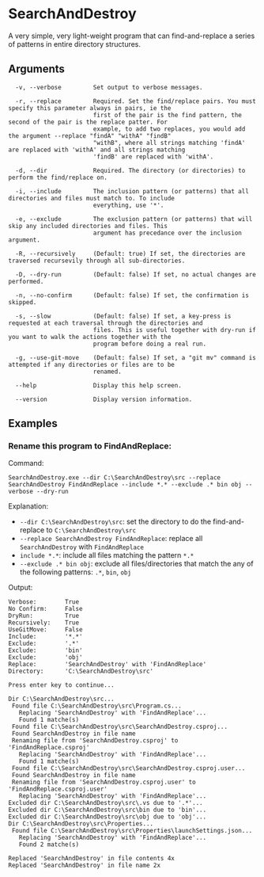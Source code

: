 # SearchAndDestroy

A very simple, very light-weight program that can find-and-replace a series of patterns in entire directory structures.

## Arguments

```
  -v, --verbose         Set output to verbose messages.

  -r, --replace         Required. Set the find/replace pairs. You must specify this parameter always in pairs, ie the
                        first of the pair is the find pattern, the second of the pair is the replace patter. For
                        example, to add two replaces, you would add the argument --replace "findA" "withA" "findB"
                        "withB", where all strings matching 'findA' are replaced with 'withA' and all strings matching
                        'findB' are replaced with 'withA'.

  -d, --dir             Required. The directory (or directories) to perform the find/replace on.

  -i, --include         The inclusion pattern (or patterns) that all directories and files must match to. To include
                        everything, use '*'.

  -e, --exclude         The exclusion pattern (or patterns) that will skip any included directories and files. This
                        argument has precedance over the inclusion argument.

  -R, --recursively     (Default: true) If set, the directories are traversed recursevily through all sub-directories.

  -D, --dry-run         (Default: false) If set, no actual changes are performed.

  -n, --no-confirm      (Default: false) If set, the confirmation is skipped.

  -s, --slow            (Default: false) If set, a key-press is requested at each traversal through the directories and
                        files. This is useful together with dry-run if you want to walk the actions together with the
                        program before doing a real run.

  -g, --use-git-move    (Default: false) If set, a "git mv" command is attempted if any directories or files are to be
                        renamed.

  --help                Display this help screen.

  --version             Display version information.
```

## Examples

### Rename this program to FindAndReplace:

Command:

```
SearchAndDestroy.exe --dir C:\SearchAndDestroy\src --replace SearchAndDestroy FindAndReplace --include *.* --exclude .* bin obj --verbose --dry-run
```

Explanation:

 - ```--dir C:\SearchAndDestroy\src```: set the directory to do the find-and-replace to ```C:\SearchAndDestroy\src```
 - ```--replace SearchAndDestroy FindAndReplace```: replace all ```SearchAndDestroy``` with ```FindAndReplace```
 - ```include *.*```: include all files matching the pattern ```*.*```
 - ```--exclude .* bin obj```: exclude all files/directories that match the any of the following patterns: ```.*```, ```bin```, ```obj```
 
 Output:
 
 ```
 Verbose:        True
No Confirm:     False
DryRun:         True
Recursively:    True
UseGitMove:     False
Include:        '*.*'
Exclude:        '.*'
Exclude:        'bin'
Exclude:        'obj'
Replace:        'SearchAndDestroy' with 'FindAndReplace'
Directory:      'C:\SearchAndDestroy\src'

Press enter key to continue...

Dir C:\SearchAndDestroy\src...
  Found file C:\SearchAndDestroy\src\Program.cs...
    Replacing 'SearchAndDestroy' with 'FindAndReplace'...
    Found 1 matche(s)
  Found file C:\SearchAndDestroy\src\SearchAndDestroy.csproj...
  Found SearchAndDestroy in file name
  Renaming file from 'SearchAndDestroy.csproj' to 'FindAndReplace.csproj'
    Replacing 'SearchAndDestroy' with 'FindAndReplace'...
    Found 1 matche(s)
  Found file C:\SearchAndDestroy\src\SearchAndDestroy.csproj.user...
  Found SearchAndDestroy in file name
  Renaming file from 'SearchAndDestroy.csproj.user' to 'FindAndReplace.csproj.user'
    Replacing 'SearchAndDestroy' with 'FindAndReplace'...
Excluded dir C:\SearchAndDestroy\src\.vs due to '.*'...
Excluded dir C:\SearchAndDestroy\src\bin due to 'bin'...
Excluded dir C:\SearchAndDestroy\src\obj due to 'obj'...
Dir C:\SearchAndDestroy\src\Properties...
  Found file C:\SearchAndDestroy\src\Properties\launchSettings.json...
    Replacing 'SearchAndDestroy' with 'FindAndReplace'...
    Found 2 matche(s)

Replaced 'SearchAndDestroy' in file contents 4x
Replaced 'SearchAndDestroy' in file name 2x
```